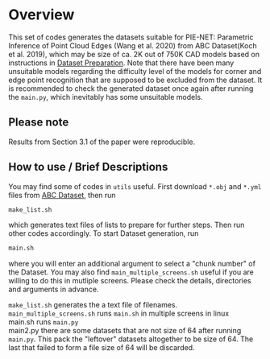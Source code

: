 # Overview
This set of codes generates the datasets suitable for PIE-NET: Parametric Inference of Point Cloud Edges (Wang et al. 2020) from ABC Dataset(Koch et al. 2019), which may be size of ca. 2K out of 750K CAD models based on instructions in [Dataset Preparation](https://github.com/wangxiaogang866/PIE-NET). Note that there have been many unsuitable models regarding the difficulty level of the models for corner and edge point recognition that are supposed to be excluded from the dataset. It is recommended to check the generated dataset once again after running the `main.py`, which inevitably has some unsuitable models.

## Please note
Results from Section 3.1 of the paper were reproducible.

## How to use / Brief Descriptions
You may find some of codes in `utils` useful. First download `*.obj` and `*.yml` files from [ABC Dataset](https://deep-geometry.github.io/abc-dataset/), then run 
```bash
make_list.sh
```
which generates text files of lists to prepare for further steps. Then run other codes accordingly. To start Dataset generation, run
```bash
main.sh
```
where you will enter an additional argument to select a "chunk number" of the Dataset. You may also find `main_multiple_screens.sh` useful if you are willing to do this in mutliple screens. Please check the details, directories and arguments in advance. <br />

`make_list.sh` generates the a text file of filenames. <br />
`main_multiple_screens.sh` runs `main.sh` in multiple screens in linux <br />
main.sh runs `main.py` <br />
main2.py there are some datasets that are not size of 64 after running `main.py`. This pack the "leftover" datasets altogether to be size of 64. The last that failed to form a file size of 64 will be discarded.<br />
